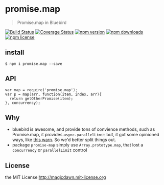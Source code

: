 # promise.map
> Promise.map in Bluebird

[![Build Status](https://travis-ci.org/magicdawn/promise.map.svg)](https://travis-ci.org/magicdawn/promise.map)
[![Coverage Status](https://coveralls.io/repos/github/magicdawn/promise.map/badge.svg?branch=master)](https://coveralls.io/github/magicdawn/promise.map?branch=master)
[![npm version](https://img.shields.io/npm/v/promise.map.svg)](https://www.npmjs.com/package/promise.map)
[![npm downloads](https://img.shields.io/npm/dm/promise.map.svg)](https://www.npmjs.com/package/promise.map)
[![npm license](https://img.shields.io/npm/l/promise.map.svg)](http://magicdawn.mit-license.org)

## install

```
$ npm i promise.map --save
```

## API

```
var map = require('promise.map');
var p = map(arr, function(item, index, arr){
  return getOtherPromise(item);
}, concurrency);
```

## Why

- bluebird is awesome, and provide tons of convience methods, such as Promise.map, it provides `async.parallelLimit`
  but, it got some opinioned ways, like [this warn](https://github.com/petkaantonov/bluebird/issues/508#issuecomment-193173681).
  So we'd better split things out.
- package `promise-map` simply use `Array.prototype.map`, that lost a `concurrency` or `parallelLimit` control

## License

the MIT License http://magicdawn.mit-license.org